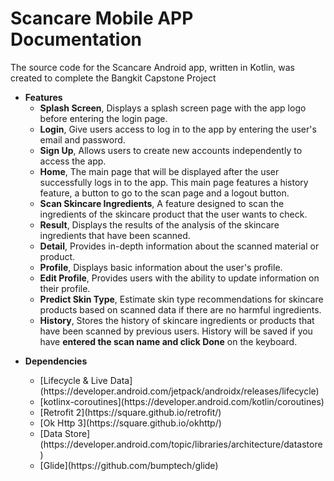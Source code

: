 # Scancare Mobile APP Documentation

The source code for the Scancare Android app, written in Kotlin, was created to complete the Bangkit Capstone Project

<ul> 
    <li><B>Features</B>
        <ul>
            <li> <B>Splash Screen</B>, Displays a splash screen page with the app logo before entering the login page. </li>
            <li> <B>Login</B>, Give users access to log in to the app by entering the user's email and password.</li>
            <li> <B>Sign Up</B>, Allows users to create new accounts independently to access the app.</li>
            <li> <B>Home</B>, The main page that will be displayed after the user successfully logs in to the app. This main page features a history feature, a button to go to the scan page and a logout button.</li>
            <li> <B>Scan Skincare Ingredients</B>, A feature designed to scan the ingredients of the skincare product that the user wants to check.</li>
            <li> <B>Result</B>, Displays the results of the analysis of the skincare ingredients that have been scanned.</li>
            <li> <B>Detail</B>, Provides in-depth information about the scanned material or product.</li>
            <li> <B>Profile</B>, Displays basic information about the user's profile. </li>
            <li> <B>Edit Profile</B>, Provides users with the ability to update information on their profile.</li>
            <li> <B>Predict Skin Type</B>,  Estimate skin type recommendations for skincare products based on scanned data if there are no harmful ingredients. </li>
            <li> <B>History</B>, Stores the history of skincare ingredients or products that have been scanned by previous users. History will be saved if you have <B>entered the scan name and click Done</B> on the keyboard.</li>  
        </ul>
    </li> 
</ul>

<ul>
    <li><B>Dependencies</B></li>
    <ul>
        <li>[Lifecycle & Live Data](https://developer.android.com/jetpack/androidx/releases/lifecycle)</li>
        <li>[kotlinx-coroutines](https://developer.android.com/kotlin/coroutines)</li>
        <li>[Retrofit 2](https://square.github.io/retrofit/)</li>
        <li>[Ok Http 3](https://square.github.io/okhttp/)</li>
        <li>[Data Store](https://developer.android.com/topic/libraries/architecture/datastore)</li>
        <li>[Glide](https://github.com/bumptech/glide)</li>
    </ul>
</ul>
  

